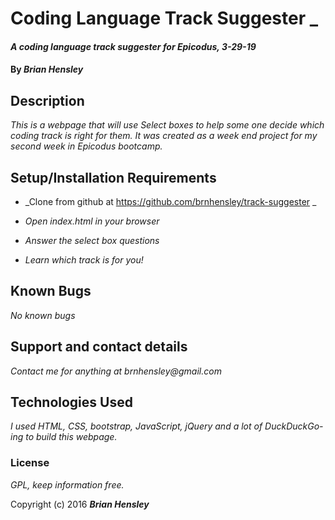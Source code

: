# Coding Language Track Suggester _

#### _A coding language track suggester for Epicodus, 3-29-19_

#### By _**Brian Hensley**_

## Description

_This is a webpage that will use Select boxes to help some one decide which coding track is right for them. It was created as a week end project for my second week in Epicodus bootcamp._

## Setup/Installation Requirements

* _Clone from github at https://github.com/brnhensley/track-suggester _

* _Open index.html in your browser_

* _Answer the select box questions_

* _Learn which track is for you!_

## Known Bugs

_No known bugs_

## Support and contact details

_Contact me for anything at brnhensley@gmail.com_

## Technologies Used

_I used HTML, CSS, bootstrap, JavaScript, jQuery and a lot of DuckDuckGo-ing to build this webpage._

### License

*GPL, keep information free.*

Copyright (c) 2016 **_Brian Hensley_**
